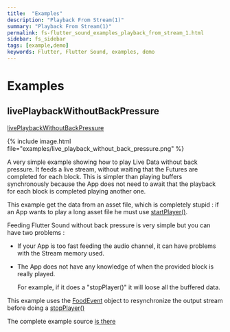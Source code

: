 ```yaml
---
title:  "Examples"
description: "Playback From Stream(1)"
summary: "Playback From Stream(1)"
permalink: fs-flutter_sound_examples_playback_from_stream_1.html
sidebar: fs_sidebar
tags: [example,demo]
keywords: Flutter, Flutter Sound, examples, demo
---
```

# Examples

## livePlaybackWithoutBackPressure

[livePlaybackWithoutBackPressure](https://github.com/dooboolab/flutter_sound/blob/master/flutter_sound/example/lib/livePlaybackWithoutBackPressure/live_playback_without_back_pressure.dart)

{% include image.html file="examples/live_playback_without_back_pressure.png" %}

A very simple example showing how to play Live Data without back pressure. It feeds a live stream, without waiting that the Futures are completed for each block. This is simpler than playing buffers synchronously because the App does not need to await that the playback for each block is completed playing another one.

This example get the data from an asset file, which is completely stupid : if an App wants to play a long asset file he must use [startPlayer\(\)](https://github.com/dooboolab/flutter_sound/tree/bb6acacc34205174a8438a13c8c0797f7bfa2143/doc/tau/player.md#startplayer).

Feeding Flutter Sound without back pressure is very simple but you can have two problems :

* If your App is too fast feeding the audio channel, it can have problems with the Stream memory used.
* The App does not have any knowledge of when the provided block is really played.

  For example, if it does a "stopPlayer\(\)" it will loose all the buffered data.

This example uses the [FoodEvent](https://github.com/dooboolab/flutter_sound/tree/bb6acacc34205174a8438a13c8c0797f7bfa2143/doc/tau/player.md#food) object to resynchronize the output stream before doing a [stopPlayer\(\)](https://github.com/dooboolab/flutter_sound/tree/bb6acacc34205174a8438a13c8c0797f7bfa2143/doc/tau/player.md##stopplayer)

The complete example source [is there](https://github.com/dooboolab/flutter_sound/blob/master/flutter_sound/example/lib/livePlaybackWithoutBackPressure/live_playback_without_back_pressure.dart)
